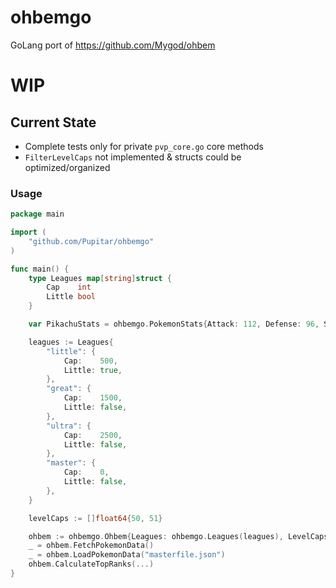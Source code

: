 # ohbemgo

GoLang port of https://github.com/Mygod/ohbem

# WIP

## Current State

- Complete tests only for private `pvp_core.go` core methods
- `FilterLevelCaps` not implemented & structs could be optimized/organized

### Usage

```go
package main

import (
	"github.com/Pupitar/ohbemgo"
)

func main() {
	type Leagues map[string]struct {
		Cap    int
		Little bool
	}

	var PikachuStats = ohbemgo.PokemonStats{Attack: 112, Defense: 96, Stamina: 111}

	leagues := Leagues{
		"little": {
			Cap:    500,
			Little: true,
		},
		"great": {
			Cap:    1500,
			Little: false,
		},
		"ultra": {
			Cap:    2500,
			Little: false,
		},
		"master": {
			Cap:    0,
			Little: false,
		},
	}

	levelCaps := []float64{50, 51}

	ohbem := ohbemgo.Ohbem{Leagues: ohbemgo.Leagues(leagues), LevelCaps: levelCaps} // Initialize
	_ = ohbem.FetchPokemonData()                                                    // fetch MasterFile...
	_ = ohbem.LoadPokemonData("masterfile.json")                                    // ...or load from file
	ohbem.CalculateTopRanks(...)
}
```
